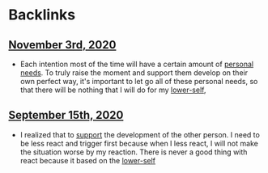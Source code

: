 
# Backlinks
## [November 3rd, 2020](<November 3rd, 2020.md>)
- Each intention most of the time will have a certain amount of [personal needs](<personal needs.md>). To truly raise the moment and support them develop on their own perfect way, it's important to let go all of these personal needs, so that there will be nothing that I will do for my [lower-self](<lower-self.md>),

## [September 15th, 2020](<September 15th, 2020.md>)
- I realized that to [support](<support.md>) the development of the other person. I need to be less react and trigger first because when I less react, I will not make the situation worse by my reaction. There is never a good thing with react because it based on the [lower-self](<lower-self.md>)


